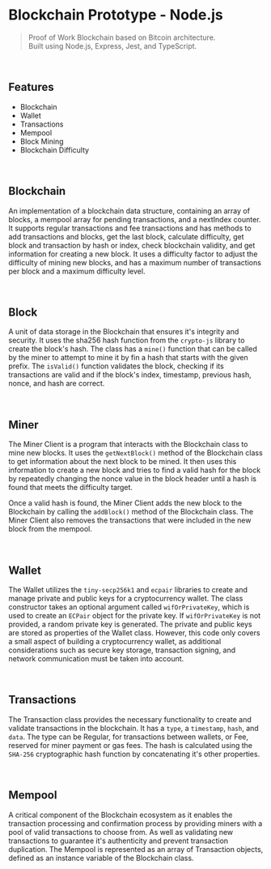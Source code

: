 # Blockchain Prototype - Node.js
> Proof of Work Blockchain based on Bitcoin architecture. <br>
> Built using Node.js, Express, Jest, and TypeScript. <br>

<br>

## Features
<ul>
  <li>Blockchain</li>
  <li>Wallet</li>
  <li>Transactions</li>
  <li>Mempool</li>
  <li>Block Mining</li>
  <li>Blockchain Difficulty</li>
</ul>

<br>

## Blockchain
An implementation of a blockchain data structure, containing an array of blocks, a mempool array for pending transactions, and a nextIndex counter. It supports regular transactions and fee transactions and has methods to add transactions and blocks, get the last block, calculate difficulty, get block and transaction by hash or index, check blockchain validity, and get information for creating a new block. It uses a difficulty factor to adjust the difficulty of mining new blocks, and has a maximum number of transactions per block and a maximum difficulty level.

<br>

## Block
A unit of data storage in the Blockchain that ensures it's integrity and security. It uses the sha256 hash function from the `crypto-js` library to create the block's hash. The class has a `mine()` function that can be called by the miner to attempt to mine it by fin a hash that starts with the given prefix. The `isValid()` function validates the block, checking if its transactions are valid and if the block's index, timestamp, previous hash, nonce, and hash are correct.

<br>

## Miner
The Miner Client is a program that interacts with the Blockchain class to mine new blocks. It uses the `getNextBlock()` method of the Blockchain class to get information about the next block to be mined. It then uses this information to create a new block and tries to find a valid hash for the block by repeatedly changing the nonce value in the block header until a hash is found that meets the difficulty target.

Once a valid hash is found, the Miner Client adds the new block to the Blockchain by calling the `addBlock()` method of the Blockchain class. The Miner Client also removes the transactions that were included in the new block from the mempool.

<br>

## Wallet
The Wallet utilizes the `tiny-secp256k1` and `ecpair` libraries to create and manage private and public keys for a cryptocurrency wallet. The class constructor takes an optional argument called `wifOrPrivateKey`, which is used to create an `ECPair` object for the private key. If `wifOrPrivateKey` is not provided, a random private key is generated. The private and public keys are stored as properties of the Wallet class. However, this code only covers a small aspect of building a cryptocurrency wallet, as additional considerations such as secure key storage, transaction signing, and network communication must be taken into account.

<br>

## Transactions
The Transaction class provides the necessary functionality to create and validate transactions in the blockchain. It has a `type`, a `timestamp`, `hash`, and `data`. The type can be Regular, for transactions between wallets, or Fee, reserved for miner payment or gas fees. The hash is calculated using the `SHA-256` cryptographic hash function by concatenating it's other properties.

<br>

## Mempool
A critical component of the Blockchain ecosystem as it enables the transaction processing and confirmation process by providing miners with a pool of valid transactions to choose from. As well as validating new transactions to guarantee it's authenticity and prevent transaction duplication. The Mempool is represented as an array of Transaction objects, defined as an instance variable of the Blockchain class.
